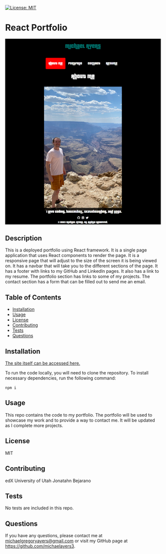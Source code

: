 
[![License: MIT](https://img.shields.io/badge/License-MIT-yellow.svg)](https://opensource.org/licenses/MIT)
 # React Portfolio

![Screenshot](/react-portfolio/src/images/portsc.png)
    
 ## Description
   This is a deployed portfolio using React framework. It is a single page application that uses React components to render the page. It is a responsive page that will adjust to the size of the screen it is being viewed on. It has a navbar that will take you to the different sections of the page. It has a footer with links to my GitHub and LinkedIn pages. It also has a link to my resume. The portfolio section has links to some of my projects. The contact section has a form that can be filled out to send me an email.    
        
 ## Table of Contents
 * [Installation](#installation)
 * [Usage](#usage)
 * [License](#license)
 * [Contributing](#contributing)
 * [Tests](#tests)
 * [Questions](#questions)
                
 ## Installation
[The site itself can be accessed here.](https://michaelayers3.github.io/React-Portfolio/)
    
 To run the code locally, you will need to clone the repository. 
To install necessary dependencies, run the following command:

```
npm i
```
 
 ## Usage
 This repo contains the code to my portfolio. The portfolio will be used to showcase my work and to provide a way to contact me. It will be updated as I complete more projects.     
        
 ## License
 MIT
        
 ## Contributing
edX
University of Utah
Jonatahn Bejarano
        
 ## Tests
No tests are included in this repo.   
        
 ## Questions
 If you have any questions, please contact me at michaelgregoryayers@gmail.com or visit my GitHub page at
        https://github.com/michaelayers3.
    
